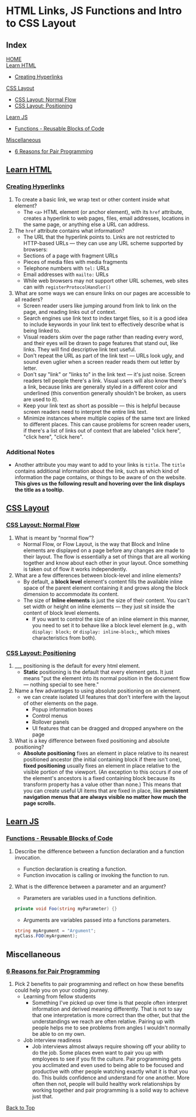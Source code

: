 # HTML Links, JS Functions and Intro to CSS Layout

## Index

[HOME](./README.md)  
[Learn HTML](#learn-html)

- [Creating Hyperlinks](#creating-hyperlinks)

[CSS Layout](#css-layout)

- [CSS Layout: Normal Flow](#css-layout-normal-flow)
- [CSS Layout: Positioning](#css-layout-positioning)

[Learn JS](#learn-js)

- [Functions - Reusable Blocks of Code](#functions---reusable-blocks-of-code)

[Miscellaneous](#miscellaneous)

- [6 Reasons for Pair Programming](#6-reasons-for-pair-programming)

## [Learn HTML](https://developer.mozilla.org/en-US/docs/Learn/HTML)

### [Creating Hyperlinks](https://developer.mozilla.org/en-US/docs/Learn/HTML/Introduction_to_HTML/Creating_hyperlinks)

1. To create a basic link, we wrap text or other content inside what element?
   - The `<a>` HTML element (or anchor element), with its `href` attribute, creates a hyperlink to web pages, files, email addresses, locations in the same page, or anything else a URL can address.
2. The `href` attribute contains what information?
   - The URL that the hyperlink points to. Links are not restricted to HTTP-based URLs — they can use any URL scheme supported by browsers:
   - Sections of a page with fragment URLs
   - Pieces of media files with media fragments
   - Telephone numbers with `tel:` URLs
   - Email addresses with `mailto:` URLs
   - While web browsers may not support other URL schemes, web sites can with `registerProtocolHandler()`
3. What are some ways we can ensure links on our pages are accessible to all readers?
   - Screen reader users like jumping around from link to link on the page, and reading links out of context.
   - Search engines use link text to index target files, so it is a good idea to include keywords in your link text to effectively describe what is being linked to.
   - Visual readers skim over the page rather than reading every word, and their eyes will be drawn to page features that stand out, like links. They will find descriptive link text useful.
   - Don't repeat the URL as part of the link text — URLs look ugly, and sound even uglier when a screen reader reads them out letter by letter.
   - Don't say "link" or "links to" in the link text — it's just noise. Screen readers tell people there's a link. Visual users will also know there's a link, because links are generally styled in a different color and underlined (this convention generally shouldn't be broken, as users are used to it).
   - Keep your link text as short as possible — this is helpful because screen readers need to interpret the entire link text.
   - Minimize instances where multiple copies of the same text are linked to different places. This can cause problems for screen reader users, if there's a list of links out of context that are labeled "click here", "click here", "click here".

### Additional Notes

- Another attribute you may want to add to your links is `title`. The `title` contains additional information about the link, such as which kind of information the page contains, or things to be aware of on the website. **This gives us the following result and hovering over the link displays the title as a tooltip.**

## [CSS Layout](https://developer.mozilla.org/en-US/docs/Learn/CSS/CSS_layout)

### [CSS Layout: Normal Flow](https://developer.mozilla.org/en-US/docs/Learn/CSS/CSS_layout/Normal_Flow)

1. What is meant by “normal flow”?
   - Normal Flow, or Flow Layout, is the way that Block and Inline elements are displayed on a page before any changes are made to their layout. The flow is essentially a set of things that are all working together and know about each other in your layout. Once something is taken out of flow it works independently.
2. What are a few differences between block-level and inline elements?
   - By default, a **block level** element's content fills the available inline space of the parent element containing it and grows along the block dimension to accommodate its content.
   - The size of **Inline elements** is just the size of their content. You can't set width or height on inline elements — they just sit inside the content of block level elements.
     - If you want to control the size of an inline element in this manner, you need to set it to behave like a block level element (e.g., with `display: block;` or `display: inline-block;`, which mixes characteristics from both).

### [CSS Layout: Positioning](https://developer.mozilla.org/en-US/docs/Learn/CSS/CSS_layout/Positioning)

1. ___ positioning is the default for every html element.
   - **Static** positioning is the default that every element gets. It just means "put the element into its normal position in the document flow — nothing special to see here."
2. Name a few advantages to using absolute positioning on an element.
   - we can create isolated UI features that don't interfere with the layout of other elements on the page.
     - Popup information boxes
     - Control menus
     - Rollover panels
     - UI features that can be dragged and dropped anywhere on the page
3. What is a key difference between fixed positioning and absolute positioning?
   - **Absolute positioning** fixes an element in place relative to its nearest positioned ancestor (the initial containing block if there isn't one), **fixed positioning** usually fixes an element in place relative to the visible portion of the viewport. (An exception to this occurs if one of the element's ancestors is a fixed containing block because its transform property has a value other than none.) This means that you can create useful UI items that are fixed in place, like **persistent navigation menus that are always visible no matter how much the page scrolls.**

## [Learn JS](https://developer.mozilla.org/en-US/docs/Learn/JavaScript)

### [Functions - Reusable Blocks of Code](https://developer.mozilla.org/en-US/docs/Learn/JavaScript/Building_blocks/Functions)

1. Describe the difference between a function declaration and a function invocation.
   - Function declaration is creating a function.
   - Function invocation is calling or invoking the function to run.
2. What is the difference between a parameter and an argument?
   - Parameters are variables used in a functions definition.

   ```C#
   private void Foo(string myParameter) {}
   ```

   - Arguments are variables passed into a functions parameters.

   ```C#
   string myArgument = "Argument";
   myClass.FOO(myArgument);
   ```

## Miscellaneous

### [6 Reasons for Pair Programming](https://www.codefellows.org/blog/6-reasons-for-pair-programming/)

1. Pick 2 benefits to pair programming and reflect on how these benefits could help you on your coding journey.
   - Learning from fellow students
     - Something I've picked up over time is that people often interpret information and derived meaning differently.  That is not to say that one interpretation is more correct than the other, but that the understandings we reach are often relative.  Pairing up with people helps me to see problems from angles I wouldn't normally be able to on my own.
   - Job interview readiness
     - Job interviews almost always require showing off your ability to do the job.  Some places even want to pair you up with employees to see if you fit the culture.  Pair programming gets you acclimated and even used to being able to be focused and productive with other people watching exactly what it is that you do.  This builds confidence and understand for one another.  More often then not, people will build healthy work relationships by working together and pair programming is a solid way to achieve just that.

[Back to Top](#index)

